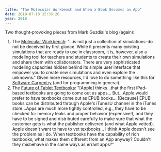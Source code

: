 ```yaml
---
title: "The Molecular Workbench and When a Book Becomes an App"
date: 2010-07-18 15:36:26
year: 2010
---
```

Two thought-provoking pieces from Mark Guzdial's blog (again):
<ol>
  <li>The <a href="http://computinged.wordpress.com/2010/07/14/the-molecular-workbench%E2%84%A2-platform/">Molecular Workbench</a>: "…is not just a collection of simulations&ndash;do not be deceived by first  glance. While it presents many existing simulations that are ready to  use in classroom, it is, however, also a modeling tool for teachers and  students to create their own simulations and share them with  collaborators. There are very sophisticated modeling capacities hidden  behind its simple user interface that empower you to create new  simulations and even explore the unknowns." Given more resources, I'd love to do something like this for <a href="https://software-carpentry.org/">Software Carpentry</a> (and for programming in general).</li>
  <li>The <a href="http://computinged.wordpress.com/2010/07/18/future-of-tablet-textbooks/">Future of Tablet Textbooks</a>: "[Apple] thinks…that the first iPad-based textbooks are going to come out as apps… But…Apple would prefer to have textbooks come out as EPUB books… [Because] EPUB books can be distributed through Apple's iTunesU channel in the  iTunes store…Apps are much more tightly controlled, e.g., they  have to be checked for memory leaks and proper behavior (expensive!),  and they have to be signed and distributed carefully to make sure that  what the customer gets is what the publisher delivered (and what Apple  vetted).  Apple doesn't want to have to vet textbooks… I think Apple doesn't see the problem as I do. When textbooks have the  capability of rich textbooks, what makes them different from an App  anyway?  Couldn't they misbehave in the same ways as errant apps?"</li>
</ol>
